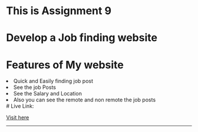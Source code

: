 # This is Assignment 9
# Develop a Job finding website
# Features of My website
<li>Quick and Easily finding job post </li>
<li>See the job Posts </li>
<li>See the Salary and Location </li>
<li>Also you can see the remote and non remote the job posts </li>
# Live Link: <p><a href="https://asif247stately-naiad-f1d6ac.netlify.app/">Visit here</a></p>
<hr>

